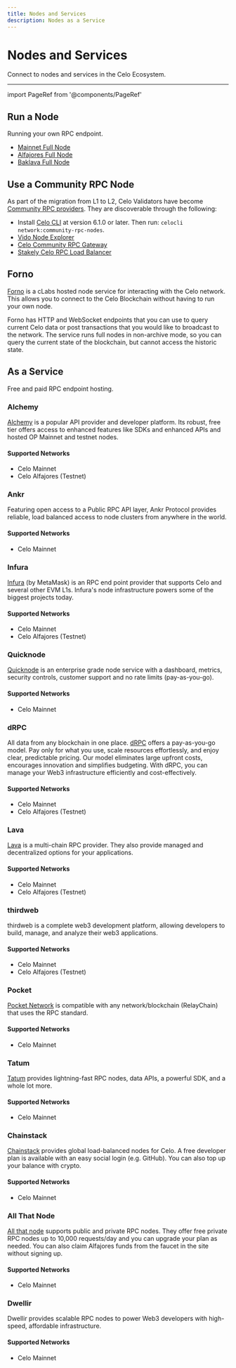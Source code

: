 ```yaml
---
title: Nodes and Services
description: Nodes as a Service
---
```


# Nodes and Services

Connect to nodes and services in the Celo Ecosystem.

---

import PageRef from '@components/PageRef'

## Run a Node

Running your own RPC endpoint.

- [Mainnet Full Node](./run-mainnet.md)
- [Alfajores Full Node](./run-alfajores.md)
- [Baklava Full Node](./run-baklava.md)

## Use a Community RPC Node

As part of the migration from L1 to L2, Celo Validators have become [Community RPC providers](/cel2/operators/community-rpc-node.md).
They are discoverable through the following:

- Install [Celo CLI](/cli/index.md) at version 6.1.0 or later. Then run: `celocli network:community-rpc-nodes`.
- [Vido Node Explorer](https://dev.vido.atalma.io/celo/rpc)
- [Celo Community RPC Gateway](https://celo-community.org/)
- [Stakely Celo RPC Load Balancer](https://celo-json-rpc.stakely.io)

## Forno

[Forno](./forno.md) is a cLabs hosted node service for interacting with the Celo network. This allows you to connect to the Celo Blockchain without having to run your own node.

Forno has HTTP and WebSocket endpoints that you can use to query current Celo data or post transactions that you would like to broadcast to the network. The service runs full nodes in non-archive mode, so you can query the current state of the blockchain, but cannot access the historic state.

## As a Service

Free and paid RPC endpoint hosting.

### Alchemy

[Alchemy](https://docs.alchemy.com/reference/celo-chain-api-quickstart) is a popular API provider and developer platform. Its robust, free tier offers access to enhanced features like SDKs and enhanced APIs and hosted OP Mainnet and testnet nodes.

#### **Supported Networks**

- Celo Mainnet
- Celo Alfajores (Testnet)

<PageRef url="https://docs.alchemy.com/reference/celo-chain-api-quickstart" pageName="Alchemy" />

### Ankr

Featuring open access to a Public RPC API layer, Ankr Protocol provides reliable, load balanced access to node clusters from anywhere in the world.

#### **Supported Networks**

- Celo Mainnet

<PageRef url="https://www.ankr.com/rpc/celo/" pageName="Ankr" />

### Infura

[Infura](https://docs.metamask.io/services/reference/celo/) (by MetaMask) is an RPC end point provider that supports Celo and several other EVM L1s. Infura's node infrastructure powers some of the biggest projects today.

#### **Supported Networks**

- Celo Mainnet
- Celo Alfajores (Testnet)

<PageRef url="https://www.infura.io/networks/celo" pageName="Infura" />

### Quicknode

[Quicknode](https://www.quicknode.com/chains/celo) is an enterprise grade node service with a dashboard, metrics, security controls, customer support and no rate limits (pay-as-you-go).

#### **Supported Networks**

- Celo Mainnet

<PageRef url="https://www.quicknode.com/docs/celo" pageName="Quicknode" />

### dRPC

All data from any blockchain in one place. [dRPC](https://drpc.org/docs/celo-api) offers a pay-as-you-go model. Pay only for what you use, scale resources effortlessly, and enjoy clear, predictable pricing. Our model eliminates large upfront costs, encourages innovation and simplifies budgeting. With dRPC, you can manage your Web3 infrastructure efficiently and cost-effectively.

#### **Supported Networks**

- Celo Mainnet
- Celo Alfajores (Testnet)

<PageRef url="https://drpc.org/chainlist/celo" pageName="DRPC" />

### Lava

[Lava](https://docs.lavanet.xyz) is a multi-chain RPC provider. They also provide managed and decentralized options for your applications.

#### **Supported Networks**

- Celo Mainnet
- Celo Alfajores (Testnet)

<PageRef url="https://docs.lavanet.xyz" pageName="Lava" />

### thirdweb

thirdweb is a complete web3 development platform, allowing developers to build, manage, and analyze their web3 applications.

#### **Supported Networks**

- Celo Mainnet
- Celo Alfajores (Testnet)

<PageRef url="https://thirdweb.com/celo" pageName="thirdweb" />

### Pocket

[Pocket Network](https://pocket.network/) is compatible with any network/blockchain (RelayChain) that uses the RPC standard.

#### **Supported Networks**

- Celo Mainnet

<PageRef url="https://docs.pokt.network/reference/supported-chains#pokt-mainnet" pageName="POKT" />

### Tatum

[Tatum](https://docs.tatum.io/reference/rpc-celo) provides lightning-fast RPC nodes, data APIs, a powerful SDK, and a whole lot more.

#### **Supported Networks**

- Celo Mainnet

<PageRef url="https://tatum.io/chain/celo" pageName="Tatum" />

### Chainstack

[Chainstack](https://docs.chainstack.com/docs/celo-tooling) provides global load-balanced nodes for Celo. A free developer plan is available with an easy social login (e.g. GitHub). You can also top up your balance with crypto.

#### **Supported Networks**

- Celo Mainnet

<PageRef url="https://chainstack.com/build-better-with-celo/" pageName="Chainstack" />

### All That Node

[All that node](https://docs.allthatnode.com/reference/quickstart-celo) supports public and private RPC nodes. They offer free private RPC nodes up to 10,000 requests/day and you can upgrade your plan as needed.
You can also claim Alfajores funds from the faucet in the site without signing up.

#### **Supported Networks**

- Celo Mainnet

<PageRef url="https://www.allthatnode.com/celo.dsrv" pageName="All That Node" />

### Dwellir

Dwellir provides scalable RPC nodes to power Web3 developers with high-speed, affordable infrastructure.

#### **Supported Networks**

- Celo Mainnet

<PageRef url="https://www.dwellir.com/networks/celo" pageName="Dwellir" />


